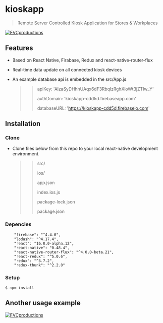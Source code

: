 # kioskapp

> Remote Server Controlled Kiosk Application for Stores & Workplaces

> 

<a href="https://i.hizliresim.com/gO9VJ5.png"><img src="https://i.hizliresim.com/gO9VJ5.png" title="FVCproductions" alt="FVCproductions"></a>

## Features
- Based on React Native, Firabase, Redux and react-native-router-flux
- Real-time data update on all connected kiosk devices
- An example database api is embedded in the src/App.js

  >>  apiKey: 'AIzaSyDHhhUAqx6dF3RbqIzRghXloWt3jZTIw_Y'
  >>  
  >>  authDomain: 'kioskapp-cdd5d.firebaseapp.com'
  >>  
  >>  databaseURL: 'https://kioskapp-cdd5d.firebaseio.com'

## Installation

### Clone

- Clone files below from this repo to your local react-native development environment.
  >> src/
  >> 
  >> ios/
  >> 
  >> app.json
  >> 
  >> index.ios.js
  >> 
  >> package-lock.json
  >> 
  >> package.json

### Depencies

		"firebase": "^4.4.0",
		"lodash": "^4.17.4",
		"react": "16.0.0-alpha.12",
		"react-native": "0.48.4",
		"react-native-router-flux": "^4.0.0-beta.21",
		"react-redux": "^5.0.6",
		"redux": "^3.7.2",
		"redux-thunk": "^2.2.0"

### Setup

```shell
$ npm install
```



## Another usage example

<a href="https://i.hizliresim.com/LbO1oz.png"><img src="https://i.hizliresim.com/LbO1oz.png" title="FVCproductions" alt="FVCproductions"></a>


